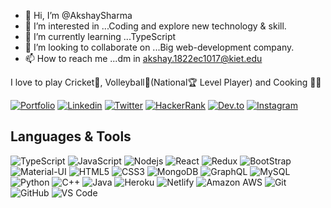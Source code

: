 - 👋 Hi, I’m @AkshaySharma
- 👀 I’m interested in ...Coding and explore new technology & skill.
- 🌱 I’m currently learning ...TypeScript
- 💞️ I’m looking to collaborate on ...Big web-development company.
- 📫 How to reach me ...dm in akshay.1822ec1017@kiet.edu

I love to play Cricket🏏, Volleyball🏐(National🏆 Level Player) and Cooking 👨‍🍳

[![Portfolio](https://img.shields.io/badge/-Portfolio-%2317b0cc?logo=Microsoft-edge&style=for-the-badge)](https://app.netlify.com/teams/akshays133/overview/)
[![Linkedin](https://img.shields.io/badge/LinkedIn-blue.svg?style=for-the-badge&logo=linkedin)](https://www.linkedin.com/in/akshay-sharma-07017940/)
[![Twitter](https://img.shields.io/badge/Twitter-pink?logo=Twitter&style=for-the-badge)](https://twitter.com/Akshays133)
[![HackerRank](https://img.shields.io/badge/Hackerrank-pink?logo=Hackerrank&style=for-the-badge)](https://www.hackerrank.com/akshays1333?hr_r=1)
[![Dev.to](https://img.shields.io/badge/-Dev.to-black?logo=dev.to&style=for-the-badge)](https://dev.to/akshays133)
[![Instagram](https://img.shields.io/badge/Instagram-gray.svg?style=for-the-badge&logo=instagram)](https://www.instagram.com/Akshays133/)

## Languages & Tools
![TypeScript](https://img.shields.io/badge/-TypeScript-007ACC?style=flat-square&logo=typescript)
![JavaScript](https://img.shields.io/badge/-JavaScript-black?style=flat-square&logo=javascript)
![Nodejs](https://img.shields.io/badge/-Nodejs-black?style=flat-square&logo=Node.js)
![React](https://img.shields.io/badge/-React-black?style=flat-square&logo=react)
![Redux](https://img.shields.io/badge/-Redux-pink?style=flat-square&logo=redux)
![BootStrap](https://img.shields.io/badge/-Bootstrap-black?style=flat-square&logo=bootstrap)
![Material-UI](https://img.shields.io/badge/-Material-black?style=flat-square&logo=material)
![HTML5](https://img.shields.io/badge/-HTML5-E34F26?style=flat-square&logo=html5&logoColor=white)
![CSS3](https://img.shields.io/badge/-CSS3-1572B6?style=flat-square&logo=css3)
![MongoDB](https://img.shields.io/badge/-MongoDB-black?style=flat-square&logo=mongodb)
![GraphQL](https://img.shields.io/badge/-GraphQL-E10098?style=flat-square&logo=graphql)
![MySQL](https://img.shields.io/badge/-MySQL-black?style=flat-square&logo=mysql)
![Python](https://img.shields.io/badge/-Python-black?style=flat-square&logo=Python)
![C++](https://img.shields.io/badge/-C++-black?logo=c%2B%2B&style=flat-square)
![Java](https://img.shields.io/badge/-java-black?logo=Java&style=flat-square)
![Heroku](https://img.shields.io/badge/-Heroku-430098?style=flat-square&logo=heroku)
![Netlify](https://img.shields.io/badge/-Netlify-430098?style=flat-square&logo=netlify)
![Amazon AWS](https://img.shields.io/badge/Amazon%20AWS-232F3E?style=flat-square&logo=amazon-aws)
![Git](https://img.shields.io/badge/-Git-black?style=flat-square&logo=git)
![GitHub](https://img.shields.io/badge/-GitHub-181717?style=flat-square&logo=github)
![VS Code](https://img.shields.io/badge/-Vscode-007ACC?style=flat-square&logo=visual-studio-code)
<!---
Akshays133/Akshays133 is a ✨ special ✨ repository because its `README.md` (this file) appears on your GitHub profile.
You can click the Preview link to take a look at your changes.
--->
